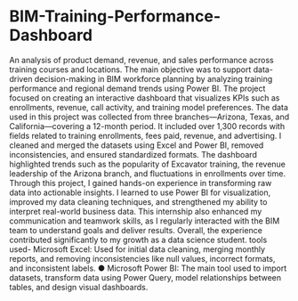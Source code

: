 # BIM-Training-Performance-Dashboard
An analysis of product demand, revenue, and sales performance across training courses and locations.
 The main objective was to support data-driven 
decision-making in BIM workforce planning by analyzing training performance and regional demand trends 
using Power BI. The project focused on creating an interactive dashboard that visualizes KPIs such as 
enrollments, revenue, call activity, and training model preferences. 
The data used in this project was collected from three branches—Arizona, Texas, and California—covering 
a 12-month period. It included over 1,300 records with fields related to training enrollments, fees paid, 
revenue, and advertising. I cleaned and merged the datasets using Excel and Power BI, removed 
inconsistencies, and ensured standardized formats. The dashboard highlighted trends such as the popularity 
of Excavator training, the revenue leadership of the Arizona branch, and fluctuations in enrollments over 
time. 
Through this project, I gained hands-on experience in transforming raw data into actionable insights. I 
learned to use Power BI for visualization, improved my data cleaning techniques, and strengthened my 
ability to interpret real-world business data. This internship also enhanced my communication and 
teamwork skills, as I regularly interacted with the BIM team to understand goals and deliver results. 
Overall, the experience contributed significantly to my growth as a data science student.
tools used-
Microsoft Excel: Used for initial data cleaning, merging monthly reports, and removing 
inconsistencies like null values, incorrect formats, and inconsistent labels. 
● Microsoft Power BI: The main tool used to import datasets, transform data using Power 
Query, model relationships between tables, and design visual dashboards. 
